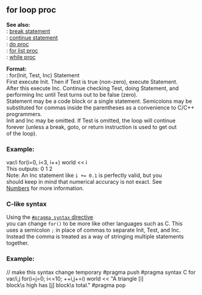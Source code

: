 ## for loop proc    
**See also:**    
:   [break statement](/proc/break)    
:   [continue statement](/proc/continue)    
:   [do proc](/proc/do)    
:   [for list proc](/proc/for/list)    
:   [while proc](/proc/while)    
<!-- -->    
**Format:**    
:   for(Init, Test, Inc) Statement    
First execute Init. Then if Test is true (non-zero), execute Statement.    
After this execute Inc. Continue checking Test, doing Statement, and    
performing Inc until Test turns out to be false (zero).    
Statement may be a code block or a single statement. Semicolons may be    
substituted for commas inside the parentheses as a convenience to C/C++    
programmers.    
Init and Inc may be omitted. If Test is omitted, the loop will continue    
forever (unless a break, goto, or return instruction is used to get out    
of the loop).    
### Example:    
var/i for(i=0, i\<3, i++) world \<\< i    
This outputs: 0 1 2    
Note: An Inc statement like `i += 0.1` is perfectly valid, but you    
should keep in mind that numerical accuracy is not exact. See    
[Numbers](/%7Bnotes%7D/numbers) for more information.    
### C-like syntax    
Using the [`#pragma syntax` directive](/DM/preprocessor/pragma/syntax)    
you can change `for()` to be more like other languages such as C. This    
uses a semicolon `;` in place of commas to separate Init, Test, and Inc.    
Instead the comma is treated as a way of stringing multiple statements    
together.    
### Example:    
// make this syntax change temporary #pragma push #pragma syntax C for    
var/i,j for(i=j=0; i\<=10; ++i,j+=i) world \<\< \"A triangle \[i\]    
block\\s high has \[j\] block\\s total.\" #pragma pop  
